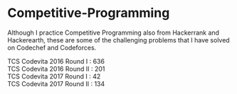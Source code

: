 # Competitive-Programming
Although I practice Competitive Programming also from Hackerrank and Hackerearth, these are some of the challenging problems that I have solved on Codechef and Codeforces.

TCS Codevita 2016 Round I : 636                                     
TCS Codevita 2016 Round II : 201                    
TCS Codevita 2017 Round I : 42                        
TCS Codevita 2017 Round II : 134            
